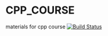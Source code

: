 # CPP_COURSE
materials for cpp course
[![Build Status](https://travis-ci.org/imitrichev/CPP_COURSE.svg?branch=master)](https://travis-ci.org/imitrichev/CPP_COURSE)
